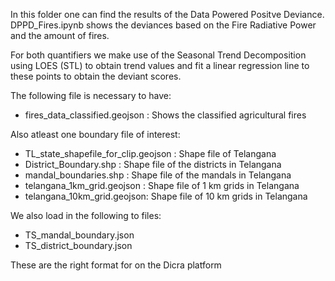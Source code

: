 In this folder one can find the results of the Data Powered Positve Deviance. 
DPPD_Fires.ipynb shows the deviances based on the Fire Radiative Power and the amount of fires.

For both quantifiers we make use of the Seasonal Trend Decomposition using LOES (STL) to obtain trend values and fit a linear regression line to these points to obtain the deviant scores.

The following file is necessary to have:
- fires_data_classified.geojson : Shows the classified agricultural fires

Also atleast one boundary file of interest:
- TL_state_shapefile_for_clip.geojson : Shape file of Telangana
- District_Boundary.shp : Shape file of the districts in Telangana
- mandal_boundaries.shp : Shape file of the mandals in Telangana
- telangana_1km_grid.geojson : Shape file of 1 km grids in Telangana
- telangana_10km_grid.geojson: Shape file of 10 km grids in Telangana

We also load in the following to files:
- TS_mandal_boundary.json
- TS_district_boundary.json



These are the right format for on the Dicra platform